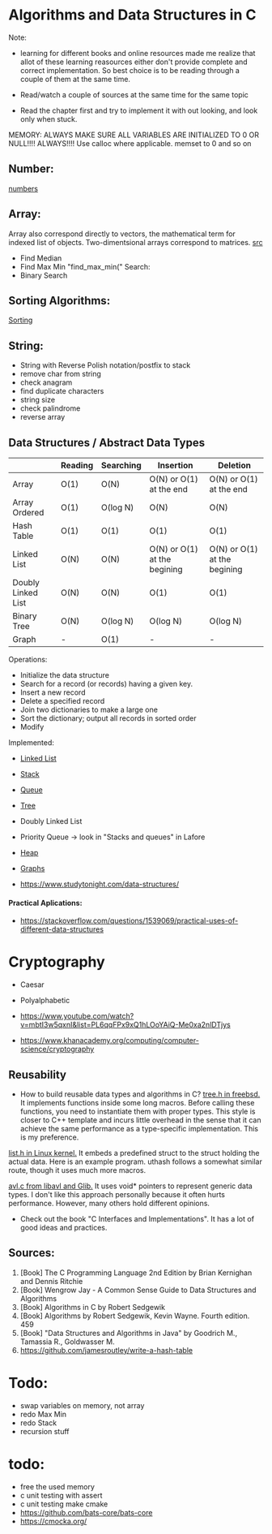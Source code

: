 # Algorithms and Data Structures in C
Note: 
* learning for different books and online resources made me realize that allot of these learning reasources either don't provide complete and correct implementation. So best choice is to be reading through a couple of them at the same time.

* Read/watch a couple of sources at the same time for the same topic
* Read the chapter first and try to implement it with out looking, and look only when stuck.

MEMORY: ALWAYS MAKE SURE ALL VARIABLES ARE INITIALIZED TO 0 OR NULL!!!! ALWAYS!!!! Use calloc where applicable. memset to 0 and so on

## Number:
[numbers](Docs/numbers_math.md)


## Array:
Array also correspond directly to vectors, the mathematical term for indexed list of objects. 
Two-dimentsional arrays correspond to matrices. [src](#b-alg-c-segw)
* Find Median
* Find Max Min "find_max_min("
Search:
* Binary Search

## Sorting Algorithms:
[Sorting](Docs/sorting.md)

## String:
* String with Reverse Polish notation/postfix to stack
* remove char from string
* check anagram
* find duplicate characters
* string size
* check palindrome
* reverse array

## Data Structures / Abstract Data Types
||Reading|Searching|Insertion|Deletion|
|--|--|--|--|--|
|Array|O(1)|O(N)|O(N) or O(1) at the end|O(N) or O(1) at the end|
|Array Ordered|O(1)|O(log N)|O(N)|O(N)|
|Hash Table|O(1)|O(1)|O(1)|O(1)|
|Linked List|O(N)|O(N)|O(N) or O(1) at the begining|O(N) or O(1) at the begining|
|Doubly Linked List|O(N)|O(N)|O(1)|O(1)|
|Binary Tree|O(N)|O(log N)|O(log N)|O(log N)|
|Graph|-|O(1)|-|-|

Operations:
* Initialize the data structure
* Search for a record (or records) having a given key.
* Insert a new record
* Delete a specified record
* Join two dictionaries to make a large one
* Sort the dictionary; output all records in sorted order
* Modify

Implemented:
* [Linked List](Docs/linked_list.md) 
* [Stack](Docs/stack.md) 
* [Queue](Docs/queue.md)
* [Tree](Docs/tree.md)
* Doubly Linked List
* Priority Queue -> look in "Stacks and queues" in Lafore
* [Heap](Docs/heap.md)
* [Graphs](Docs/graph.md)

* https://www.studytonight.com/data-structures/

#### Practical Aplications:
* https://stackoverflow.com/questions/1539069/practical-uses-of-different-data-structures

# Cryptography
* Caesar
* Polyalphabetic

* https://www.youtube.com/watch?v=mbtI3w5qxnI&list=PL6qqFPx9xQ1hLOoYAiQ-Me0xa2nlDTjys
* https://www.khanacademy.org/computing/computer-science/cryptography

## Reusability
* How to build reusable data types and algorithms in C?
[tree.h in freebsd.](https://github.com/freebsd/freebsd/blob/master/sys/sys/tree.h) It implements functions inside some long macros. Before calling these functions, you need to instantiate them with proper types. This style is closer to C++ template and incurs little overhead in the sense that it can achieve the same performance as a type-specific implementation. This is my preference.

[list.h in Linux kernel.](https://github.com/torvalds/linux/blob/master/include/linux/list.h) It embeds a predefined struct to the struct holding the actual data. Here is an example program. uthash follows a somewhat similar route, though it uses much more macros.

[avl.c from libavl and Glib.](https://github.com/sam0x17/libavl_fork/blob/master/avl.c) It uses void\* pointers to represent generic data types. I don't like this approach personally because it often hurts performance. However, many others hold different opinions.

* Check out the book "C Interfaces and Implementations". It has a lot of good ideas and practices.


## Sources:
1. <a name="b_kr"></a>[Book] The C Programming Language 2nd Edition by Brian Kernighan and Dennis Ritchie
2. [Book] Wengrow Jay - A Common Sense Guide to Data Structures and Algorithms
3. <a name="b-alg-c-segw"></a>[Book] Algorithms in C by Robert Sedgewik
4. <a name="b_alg_fed_r_sedgw"></a>[Book] Algorithms by Robert Sedgewik, Kevin Wayne. Fourth edition.
459
5. <a name="alg_java_gtg"></a> [Book] "Data Structures and Algorithms in Java" by Goodrich M., Tamassia R., Goldwasser M.
6. https://github.com/jamesroutley/write-a-hash-table

# Todo:
* swap variables on memory, not array
* redo Max Min
* redo Stack
* recursion stuff
# todo:
* free the used memory
* c unit testing with assert
* c unit testing make cmake
* https://github.com/bats-core/bats-core
* https://cmocka.org/
